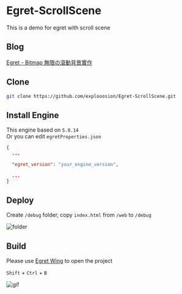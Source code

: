# Egret-ScrollScene
This is a demo for egret with scroll scene


## Blog
[Egret - Bitmap 無限の滾動背景實作](https://dotblogs.com.tw/explooosion/2018/02/13/202500)

## Clone
```bash
git clone https://github.com/explooosion/Egret-ScrollScene.git
```

## Install Engine
This engine based on `5.0.14`  
Or you can edit `egretProperties.json`

```json
{
  ...

  "egret_version": "your_engine_version",

  ...
}
```

## Deploy

Create `/debug` folder, copy `index.html` from `/web` to `/debug`

![folder](https://az787680.vo.msecnd.net/user/incredible/7aaaf1f5-032e-4c8f-b26d-e0ec2425457b/1518558120_74798.png)

## Build
Please use [Egret Wing](https://www.egret.com/products/wing.html) to open the project

`Shift` + `Ctrl` + `B`  

![gif](https://media.giphy.com/media/xThtalvWfKzqmqUniE/giphy.gif)